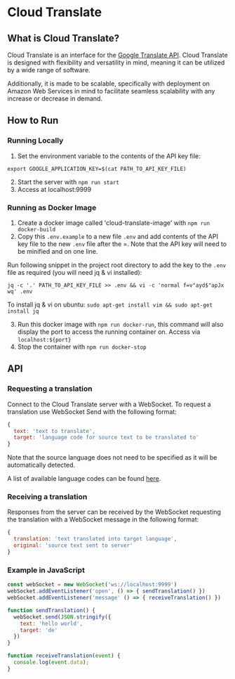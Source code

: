 # Cloud Translate

## What is Cloud Translate?

Cloud Translate is an interface for the
[Google Translate API](https://cloud.google.com/translate). Cloud Translate is designed
with flexibility and versatility in mind, meaning it can be utilized by a wide range of
software.

Additionally, it is made to be scalable, specifically with deployment on Amazon Web
Services in mind to facilitate seamless scalability with any increase or decrease in
demand.

## How to Run

### Running Locally

1. Set the environment variable to the contents of the API key file:

```shell
export GOOGLE_APPLICATION_KEY=$(cat PATH_TO_API_KEY_FILE)
```

2. Start the server with `npm run start`
3. Access at localhost:9999

### Running as Docker Image

1. Create a docker image called 'cloud-translate-image' with `npm run docker-build`
2. Copy this `.env.example` to a new file `.env` and add contents of the API key file to
the new `.env` file after the =. Note that the API key will need to be minified and on one
line.

Run following snippet in the project root directory to add the key to the `.env` file as
required (you will need jq & vi installed):

```shell
jq -c '.' PATH_TO_API_KEY_FILE >> .env && vi -c 'normal f=v"ayd$"apJx wq' .env
```

To install jq & vi on ubuntu: `sudo apt-get install vim && sudo apt-get install jq`

3. Run this docker image with `npm run docker-run`, this command will also display the
port to access the running container on. Access via `localhost:${port}`
4. Stop the container with `npm run docker-stop`

## API

### Requesting a translation

Connect to the Cloud Translate server with a WebSocket. To request a translation use
WebSocket Send with the following format:

```javascript
{
  text: 'text to translate',
  target: 'language code for source text to be translated to'
}
```

Note that the source language does not need to be specified as it will be automatically
detected.

A list of available language codes can be found [here](https://developers.google.com/admin-sdk/directory/v1/languages).

### Receiving a translation

Responses from the server can be received by the WebSocket requesting the translation with
a WebSocket message in the following format:

```javascript
{
  translation: 'text translated into target language',
  original: 'source text sent to server'
}
```

### Example in JavaScript

```javascript
const webSocket = new WebSocket('ws://localhost:9999')
webSocket.addEventListener('open', () => { sendTranslation() })
webSocket.addEventListener('message' () => { receiveTranslation() })

function sendTranslation() {
  webSocket.send(JSON.stringify({
    text: 'hello world',
    target: 'de'
  })
}

function receiveTranslation(event) {
  console.log(event.data);
}
```
